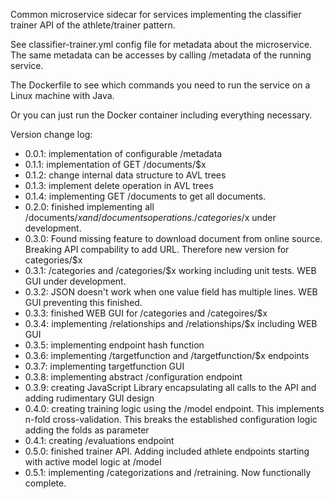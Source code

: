Common microservice sidecar for services implementing the classifier trainer API of the athlete/trainer pattern. 

See classifier-trainer.yml config file for metadata about the microservice. The same metadata can be accesses by calling /metadata of the running service. 

The Dockerfile to see which commands you need to run the service on a Linux machine with Java. 

Or you can just run the Docker container including everything necessary. 

Version change log:

- 0.0.1: implementation of configurable /metadata
- 0.1.1: implementation of GET /documents/$x
- 0.1.2: change internal data structure to AVL trees
- 0.1.3: implement delete operation in AVL trees
- 0.1.4: implementing GET /documents to get all documents. 
- 0.2.0: finished implementing all /documents/$x and /documents operations. /categories/$x under development.
- 0.3.0: Found missing feature to download document from online source. Breaking API compability to add URL. Therefore new version for categories/$x
- 0.3.1: /categories and /categories/$x working including unit tests. WEB GUI under development.
- 0.3.2: JSON doesn't work when one value field has multiple lines. WEB GUI preventing this finished.
- 0.3.3: finished WEB GUI for /categories and /categoires/$x
- 0.3.4: implementing /relationships and /relationships/$x including WEB GUI
- 0.3.5: implementing endpoint hash function
- 0.3.6: implementing /targetfunction and /targetfunction/$x endpoints
- 0.3.7: implementing targetfunction GUI
- 0.3.8: implementing abstract /configuration endpoint
- 0.3.9: creating JavaScript Library encapsulating all calls to the API and adding rudimentary GUI design 
- 0.4.0: creating training logic using the /model endpoint. This implements n-fold cross-validation. This breaks the established configuration logic adding the folds as parameter
- 0.4.1: creating /evaluations endpoint
- 0.5.0: finished trainer API. Adding included athlete endpoints starting with active model logic at /model
- 0.5.1: implementing /categorizations and /retraining. Now functionally complete. 
